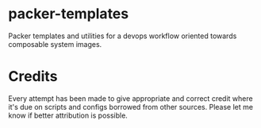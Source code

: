 # packer-templates

Packer templates and utilities for a devops workflow oriented towards composable system images.

# Credits

Every attempt has been made to give appropriate and correct credit where it's due on scripts
and configs borrowed from other sources.  Please let me know if better attribution is possible.
